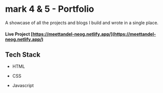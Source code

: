 # mark 4 & 5 - Portfolio

A showcase of all the projects and blogs I build and wrote in a single place. 

#### Live Project [https://meettandel-neog.netlify.app/](https://meettandel-neog.netlify.app/)

## Tech Stack

* HTML

* CSS

* Javascript
